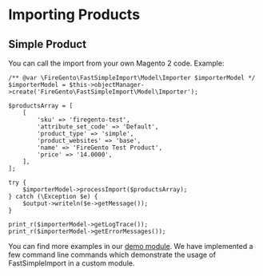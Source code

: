 Importing Products
==========================

Simple Product
---------------------------------------------

You can call the import from your own Magento 2 code. Example:

    /** @var \FireGento\FastSimpleImport\Model\Importer $importerModel */
    $importerModel = $this->objectManager->create('FireGento\FastSimpleImport\Model\Importer');

    $productsArray = [
        [
            'sku' => 'firegento-test',
            'attribute_set_code' => 'Default',
            'product_type' => 'simple',
            'product_websites' => 'base',
            'name' => 'FireGento Test Product',
            'price' => '14.0000',
        ],
    ];

    try {
        $importerModel->processImport($productsArray);
    } catch (\Exception $e) {
        $output->writeln($e->getMessage());
    }
    
    print_r($importerModel->getLogTrace());
    print_r($importerModel->getErrorMessages());

You can find more examples in our [demo module](https://github.com/firegento/FireGento_FastSimpleImport2_Demo).
We have implemented a few command line commands which demonstrate the usage of FastSimpleImport in a custom module.
        